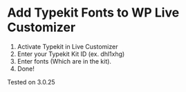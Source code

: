 # Add Typekit Fonts to WP Live Customizer

1. Activate Typekit in Live Customizer
2. Enter your Typekit Kit ID (ex. dhl1xhg)
3. Enter fonts (Which are in the kit).
4. Done!

Tested on 3.0.25
